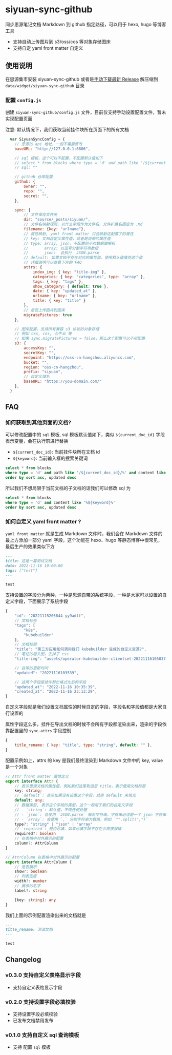 # siyuan-sync-github

同步思源笔记文档 Markdown 到 github 指定路径，可以用于 hexo, hugo 等博客工具

- 支持自动上传图片到 s3/oss/cos 等对象存储图床
- 支持自定 yaml front matter 自定义

## 使用说明

在思源集市安装 siyuan-sync-github 或者是[手动下载最新 Release](https://github.com/mohuishou/siyuan-sync-github/releases) 解压缩到 `data/widget/siyuan-sync-github` 目录

### 配置 `config.js`
  
创建 `siyuan-sync-github/config.js` 文件，目前仅支持手动设置配置文件，暂未实现配置页面

注意: 默认情况下，我们获取当前挂件块所在页面下的所有文档

```js
  var SiyuanSyncConfig = {
    // 思源的 api 地址，一般不需要修改
    baseURL: "http://127.0.0.1:6806",

    // sql 模板，这个可以不配置，不配置默认值如下
    // select * from blocks where type = 'd' and path like '/${current_doc_id}/%' and content like '%${keyword}%' order by sort asc, updated desc
    // sql: ""

    // github 仓库配置
    github: {
        owner: "",
        repo: "",
        secret: "",
    },

    sync: {
        // 文件保存文件夹
        dir: "source/_posts/siyuan/",
        // 文件名映射规则，以什么字段作为文件名，文件扩展名固定为 .md
        filename: {key: "urlname"},
        // 属性映射, yaml front matter 只会映射这配置了的属性
        // key: 文档自定义属性值，或者是自带的属性值
        // type: array, json，不配置则不对数据做解析
        //       array: 以逗号分割字符串数组
        //       json:  会执行  JSON.parse
        // default: 如果文档不存在对应的属性值，使用默认值填充这个值
        // 详细说明可以查看下方的 FAQ
        attrs: {
            index_img: { key: "title-img" },
            categories: { key: "categories", type: "array" },
            tags: { key: "tags" },
            show_category: { default: true },
            date: { key: "updated_at" },
            urlname: { key: "urlname" },
            title: { key: "title" }
        },
        // 是否上传图片到图床
        migratePictures: true
    },

    // 图床配置，支持所有兼容 s3 协议的对象存储
    // 例如 oss, cos, 七牛云 等
    // 如果 sync.migratePictures = false，那么这个配置可以不用配置
    s3: {
        accessKey: "",
        secretKey: "",
        endpoint: "https://oss-cn-hangzhou.aliyuncs.com",
        bucket: "",
        region: "oss-cn-hangzhou",
        prefix: "siyuan",
        // 自定义域名
        baseURL: "https://you-domain.com/"
    },
  }
```

## FAQ

### 如何获取到其他页面的文档?

可以修改配置中的 `sql` 模板, sql 模板默认值如下，类似 `${current_doc_id}` 字段表示变量，会在执行前进行替换

- `${current_doc_id}`: 当前挂件块所在文档 id
- `${keyword}`: 当前输入框的搜索关键词

```sql
select * from blocks 
where type = 'd' and path like '/${current_doc_id}/%' and content like '%${keyword}%' 
order by sort asc, updated desc
```

所以我们不想局限于当前文档的子文档的话我们可以修改 sql 为
```sql
select * from blocks 
where type = 'd' and content like '%${keyword}%' 
order by sort asc, updated desc
```

### 如何自定义 yaml front matter ?

`yaml front matter` 就是生成 Markdown 文件时，我们会在 Markdown 文件的最上方添加一部分 yaml 字段，这个功能在 hexo、hugo 等静态博客中很常见，最后生产的效果类似下方

```markdown
---
title: 这是一篇测试文档
date: 2022-11-16 10:00:00
tags: ["test"]
---

test
```

支持设置的字段分为两种，一种是思源自带的系统字段，一种是大家可以设置的自定义字段，下面展示了系统字段

```js
{
    "id": "20221115205844-yy9adlf",
    // 文档标签
    "tags": [
        "k8s",
        "kubebuilder"
    ],
    // 文档标题
    "title": "第三方应用如何调用我们 kubebuilder 生成的自定义资源?",
    // 笔记的题头图，去掉了 css
    "title-img": "assets/operator-kubebuilder-clientset-20221116105037-powgjpb.png",

    // 自带的更新时间
    "updated": "20221116103539",

    // 这两个字段是挂件帮忙格式化后的字段
    "updated_at": "2022-11-16 10:35:39",
    "created_at": "2022-11-16 23:13:29",
}
```

自定义字段就是我们设置文档属性的时候自定的字段，字段名和字段值都是大家自行设置的

属性字段这么多，挂件在导出文档的时候不会所有字段都渲染出来，渲染的字段依靠配置里的 `sync.attrs` 字段控制

```js
{
    title_rename: { key: "title", type: "string", default: "" },
}
```

配置示例如上，attrs 的 key 是我们最终渲染到 Markdown 文件中的 key, value 是一个对象

```typescript
// Attr front matter 属性定义
export interface Attr {
    // 表示思源文档的属性值，例如我们这里取值是 title，表示使用文档标题
    key: string;
    // `default`: 表示如果没有设置这个字段，就用 default 来填充
    default: any;
    // 数据类型, 表示这个字段的类型，这个一般用于我们的自定义字段
    // - `string`: 默认值，不做任何处理
    // - `json`: 会使用 `JSON.parse` 解析字符串，字符串必须是一个 json 字符串
    // - `array`: 会使用 `,` 分割字符串为数组，例如 `"".split(",")`
    type?: "string" | "json" | "array"
    // `required`: 是否必填，如果必填字段不存在会直接报错
    required?: boolean
    // 在表格中对外展示的配置
    column?: AttrColumn
}

// AttrColumn 在表格中对外展示的配置
export interface AttrColumn {
    // 是否展示
    show?: boolean
    // 列表宽度
    width?: number
    // 展示的名字
    label?: string

    [key: string]: any
}
```

我们上面的示例配置渲染出来的文档就是

```markdown
---
title_rename: 测试文档
---

test
```

## Changelog

### v0.3.0 支持自定义表格显示字段

- 支持自定义表格显示字段
### v0.2.0 支持设置字段必填校验

- 支持设置字段必填校验
- 已发布文档禁用发布

### v0.1.0 支持自定义 sql 查询模板

- 支持 配置 `sql` 模板